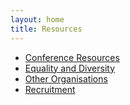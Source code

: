 ```yaml
---
layout: home
title: Resources
---
```


* [Conference Resources](/resources/conference-resources/)
* [Equality and Diversity](/resources/equality_and_diversity/)
* [Other Organisations](/resources/other_organisations/)
* [Recruitment](/resources/recruitment/)

